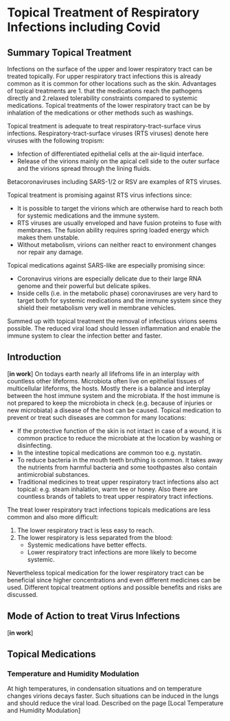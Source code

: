 # Topical Treatment of Respiratory Infections including Covid

## Summary Topical Treatment
Infections on the surface of the upper and lower respiratory tract can be treated topically. For upper respiratory tract infections this is already common as it is common for other locations such as the skin. Advantages of topical treatments are 1. that the medications reach the pathogens directly and 2.relaxed tolerability constraints compared to systemic medications. Topical treatments of the lower respiratory tract can be by inhalation of the medications or other methods such as washings.

Topical treatment is adequate to treat respiratory-tract-surface virus infections. Respiratory-tract-surface viruses (RTS viruses) denote here viruses with the following tropism: 
* Infection of differentiated epithelial cells at the air-liquid interface. 
* Release of the virions mainly on the apical cell side to the outer surface and the virions spread through the lining fluids.

Betacoronaviruses including SARS-1/2 or RSV are examples of RTS viruses.

Topical treatment is promising against RTS virus infections since:
* It is possible to target the virions which are otherwise hard to reach both for systemic medications and the immune system.
* RTS viruses are usually enveloped and have fusion proteins to fuse with membranes. The fusion ability requires spring loaded energy which makes them unstable.
* Without metabolism, virions can neither react to environment changes nor repair any damage.
    
Topical medications against SARS-like are especially promising since:
* Coronavirus virions are especially delicate due to their large RNA genome and their powerful but delicate spikes.
* Inside cells (i.e. in the metabolic phase) coronaviruses are very hard to target both for systemic medications and the immune system since they shield their metabolism very well in membrane vehicles.

Summed up with topical treatment the removal of infectious virions seems possible. The reduced viral load should lessen inflammation and enable the immune system to clear the infection better and faster.


## Introduction
[**in work**]
On todays earth nearly all lifefroms life in an interplay with countless other lifeforms. Microbiota often live on epithelial tissues of multicellular lifeforms, the hosts. Mostly there is a balance and interplay between the host immune system and the microbiata. If the host immune is not prepared to keep the microbiota in check (e.g. because of injuries or new microbiata) a disease of the host can be caused. 
Topical medication to prevent or treat such diseases are common for many locations:
* If the protective function of the skin is not intact in case of a wound, it is common practice to reduce the microbiate at the location by washing or disinfecting.
* In the intestine topical medications are common too e.g. nystatin. 
* To reduce bacteria in the mouth teeth bruthing is common. It takes away the nutrients from harmful bacteria and some toothpastes also contain antimicrobial substances.
* Traditional medicines to treat upper respiratory tract infections also act topical: e.g. steam inhalation, warm tee or honey. Also there are countless brands of  tablets to treat upper respiratory tract infections.

The treat lower respiratory tract infections topicals medications are less common and also more difficult:
1. The lower respiratory tract is less easy to reach.
2. The lower respiratory is less separated from the blood:
    * Systemic medications have better effects.
    * Lower respiratory tract infections are more likely to become systemic. 
    
Nevertheless topical medication for the lower respiratory tract can be beneficial since higher concentrations and even different medicines can be used. Different topical treatment options and possible benefits and risks are discussed.

## Mode of Action to treat Virus Infections
[**in work**]

<!--
Many viruses infecting the respiratory tract infects cells from the apical side and release the virions again from the apical side.
* SARS-like coronaviruses: [in work]
-->

## Topical Medications
### Temperature and Humidity Modulation
At high temperatures, in condensation situations and on temperature changes virions decays faster. Such situations can be induced in the lungs and should reduce the viral load. Described on the page [Local Temperature and Humidity Modulation]